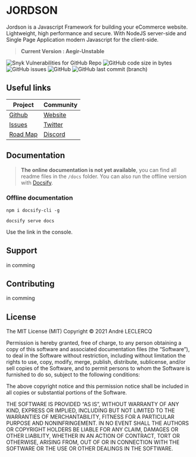 # JORDSON

Jordson is a Javascript Framework for building your eCommerce website. Lightweight, high performance and secure. With NodeJS server-side and Single Page Application modern Javascript for the client-side.

>  **Current Version : Aegir-Unstable**

![Snyk Vulnerabilities for GitHub Repo](https://img.shields.io/snyk/vulnerabilities/github/jordson-io/jordson)
![GitHub code size in bytes](https://img.shields.io/github/languages/code-size/jordson-io/jordson)
![GitHub issues](https://img.shields.io/github/issues-raw/jordson-io/jordson)
![GitHub](https://img.shields.io/github/license/jordson-io/jordson)
![GitHub last commit (branch)](https://img.shields.io/github/last-commit/jordson-io/jordson/aegir-unstable)

## Useful links

| **Project** | **Community** |
|--------------|---------------|
|[Github](https://github.com/jordson-io/jordson)|[Website](https://www.jordson.io)|
|[Issues](https://github.com/jordson-io/jordson/issues)|[Twitter](https://twitter.com/JORDSONoff)|
|[Road Map](https://github.com/orgs/jordson-io/projects/2)|[Discord](https://discord.gg/zTucuMucwG)|

## Documentation

> **The online documentation is not yet available**, you can find all readme files in the `/docs` folder. You can also run the offline version with [Docsify](https://docsify.js.org/#/).

### Offline documentation

`npm i docsify-cli -g`

`docsify serve docs`

Use the link in the console.

## Support

in comming

## Contributing

in comming

## License

The MIT License (MIT)
Copyright © 2021 André LECLERCQ

Permission is hereby granted, free of charge, to any person obtaining a copy of this software and associated documentation files (the “Software”), to deal in the Software without restriction, including without limitation the rights to use, copy, modify, merge, publish, distribute, sublicense, and/or sell copies of the Software, and to permit persons to whom the Software is furnished to do so, subject to the following conditions:

The above copyright notice and this permission notice shall be included in all copies or substantial portions of the Software.

THE SOFTWARE IS PROVIDED “AS IS”, WITHOUT WARRANTY OF ANY KIND, EXPRESS OR IMPLIED, INCLUDING BUT NOT LIMITED TO THE WARRANTIES OF MERCHANTABILITY, FITNESS FOR A PARTICULAR PURPOSE AND NONINFRINGEMENT. IN NO EVENT SHALL THE AUTHORS OR COPYRIGHT HOLDERS BE LIABLE FOR ANY CLAIM, DAMAGES OR OTHER LIABILITY, WHETHER IN AN ACTION OF CONTRACT, TORT OR OTHERWISE, ARISING FROM, OUT OF OR IN CONNECTION WITH THE SOFTWARE OR THE USE OR OTHER DEALINGS IN THE SOFTWARE.